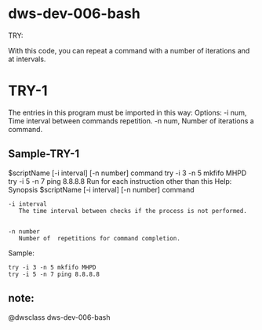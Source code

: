 # dws-dev-006-bash
TRY:

With  this  code,  you  can  repeat  a  command  with  a number  of iterations  and  at  intervals.


# TRY-1

The  entries  in  this  program  must  be  imported  in  this  way:
Options:
-i num, Time  interval  between  commands  repetition.
-n num, Number  of iterations  a  command.


## Sample-TRY-1
$scriptName [-i interval] [-n number] command
try -i 3 -n 5 mkfifo MHPD
try -i 5 -n 7 ping 8.8.8.8
Run  for  each  instruction  other  than  this  Help:
Synopsis
    $scriptName [-i interval] [-n number] command


    -i interval
	   The time interval between checks if the process is not performed.
        

    -n number
	   Number of  repetitions for command completion.
        
Sample:
	
	try -i 3 -n 5 mkfifo MHPD
	try -i 5 -n 7 ping 8.8.8.8
	
## note:
@dwsclass dws-dev-006-bash
